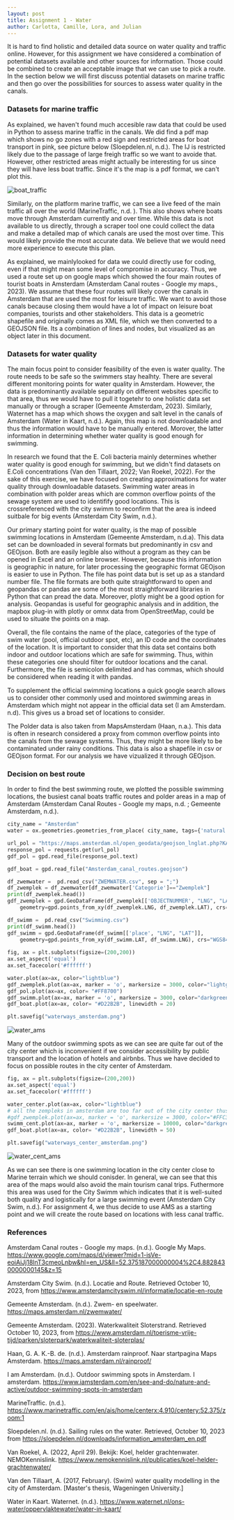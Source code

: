 ```yaml
---
layout: post
title: Assignment 1 - Water
author: Carlotta, Camille, Lora, and Julian
---
```


It is hard to find holistic and detailed data source on water quality and traffic online. However, for this assignment we have considered a combination of potential datasets available and other sources for information. Those could be combined to create an acceptable  image that we can use to pick a route. In the section below we will first discuss potential datasets on marine traffic and then go over the possibilities for sources to assess water quality in the canals. 

### Datasets for marine traffic 

As explained, we haven't found much accesible raw data that could be used in Python to assess marine traffic in the canals. We did find a pdf map which shows no go zones with a red sign and restricted areas for boat transport in pink, see picture below (Sloepdelen.nl, n.d.). The IJ is restricted likely due to the passage of large freigh traffic so we want to avoide that. However, other restricted areas might actually be interesting for us since they will have less boat traffic. Since it's the map is a pdf format, we can't plot this.

![boat_traffic](./traffic.png)

Similarly, on the platform marine traffic, we can see a live feed of the main traffic all over the world (MarineTraffic, n.d. ). This also shows where boats move through Amsterdam currently and over time. While this data is not available to us directly, through a scraper tool one could collect the data and make a detailed map of which canals are used the most over time. This would likely provide the most accurate data. We believe that we would need more experience to execute this plan. 

As explained, we mainlylooked for data we could directly use for coding, even if that might mean some level of compromise in accuracy. Thus, we used a route set up on google maps which showed the four main routes of tourist boats in Amsterdam (Amsterdam Canal routes - Google my maps., 2023). We assume that these four routes will likely cover the canals in Amsterdam that are used the most for leisure traffic. We want to avoid those canals because closing them would have a lot of impact on leisure boat companies, tourists and other stakeholders. This data is a geometric shapefile and originally comes as XML file, which we then converted to a GEOJSON file. Its a combination of lines and nodes, but visualized as an object later in this document.

### Datasets for water quality  

The main focus point to consider feasibility of the even is water quality. The route needs to be safe so the swimmers stay healhty. 
There are several different monitoring points for water quality in Amsterdam. However, the data is predominantly available separatly on different websites specific to that area, thus we would have to pull it togetehr to one holistic data set manually or through a scraper (Gemeente Amsterdam, 2023). Similarly, Waternet has a map which shows the oxygen and salt level in the canals of Amsterdam (Water in Kaart, n.d.). Again, this map is not downloadable and thus the information would have to be manually entered. Morover, the latter information in determining whether water quality is good enough for swimming.

In research we found that the E. Coli bacteria mainly determines whether water quality is good enough for swimming, but we didn't find datasets on E.Coli concentrations (Van den Tillaart, 2022; Van Roekel, 2022). For the sake of this exercise, we have focused on creating approximations for water quality through downloadable datasets. Swimming water areas in combination with polder areas which are common overflow points of the sewage system are used to identifify good locations. This is crossreferenced with the city swimm to reconfirm that the area is indeed suitbale for big events (Amsterdam City Swim, n.d.).

Our primary starting point for water quality, is the map of possible swimming locations in Amsterdam (Gemeente Amsterdam, n.d.a). This data set can be downloaded in several formats but predominantly in csv and GEOjson. Both are easily legible also without a program as they can be opened in Excel and an online browser. However, because this information is geographic in nature, for later processing the geographic format GEOjson is easier to use in Python. The file has point data but is set up as a standard number file. The file formats are both quite straightforward to open and geopandas or pandas are some of the most straightforward libraries in Python that can pread the data. Moreover, plotly might be a good option for analysis. Geopandas is useful for geographic analysis and in addition, the mapbox plug-in with plotly or omnx data from OpenStreetMap, could be used to situate the points on a map. 

Overall, the file contains the name of the place, categories of the type of swim water (pool, official outdoor spot, etc), an ID code and the coordinates of the location. It is important to consider that this data set contains both indoor and outdoor locations which are safe for swimming. Thus, within these categories one should filter for outdoor locations and the canal. Furthermore, the file is semicolon delimited and has commas, which should be considered when reading it with pandas.

To supplement the official swimming locations a quick google search allows us to consider other commonly used and mointored swimming areas in Amsterdam which might not appear in the official data set (I am Amsterdam. n.d). This gives us a broad set of locations to consider.

The Polder data is also taken from MapsAmsterdam (Haan, n.a.). This data is often in research considered a proxy from common overflow points into the canals from the sewage systems. Thus, they might be more likely to be contaminated under rainy conditions. This data is also a shapefile in csv or GEOjson format. For our analysis we have vizualized it through GEOjson.



### Decision on best route

In order to find the best swimming route, we plotted the possible swimming locations, the busiest canal boats traffic routes and polder areas in a map of Amsterdam (Amsterdam Canal Routes - Google my maps, n.d. ; Gemeente Amsterdam, n.d.). 
```python
city_name = "Amsterdam"
water = ox.geometries.geometries_from_place( city_name, tags={'natural' : 'water'})

url_pol = "https://maps.amsterdam.nl/open_geodata/geojson_lnglat.php?KAARTLAAG=RAINPROOF_POLDERRIOOL&THEMA=rainproof"
response_pol = requests.get(url_pol)
gdf_pol = gpd.read_file(response_pol.text)

gdf_boat = gpd.read_file("Amsterdam_canal_routes.geojson")

df_zwemwater =  pd.read_csv("ZWEMWATER.csv", sep = ";")
df_zwemplek = df_zwemwater[df_zwemwater['Categorie']=="Zwemplek"]
print(df_zwemplek.head())
gdf_zwemplek = gpd.GeoDataFrame(df_zwemplek[['OBJECTNUMMER', "LNG", "LAT", "Categorie"]],
    geometry=gpd.points_from_xy(df_zwemplek.LNG, df_zwemplek.LAT), crs="WGS84")

df_swimm =  pd.read_csv("Swimming.csv")
print(df_swimm.head())
gdf_swimm = gpd.GeoDataFrame(df_swimm[['place', "LNG", "LAT"]],
    geometry=gpd.points_from_xy(df_swimm.LAT, df_swimm.LNG), crs="WGS84")
      
fig, ax = plt.subplots(figsize=(200,200))
ax.set_aspect('equal')
ax.set_facecolor('#ffffff')

water.plot(ax=ax, color="lightblue")
gdf_zwemplek.plot(ax=ax, marker = 'o', markersize = 3000, color="lightgreen")
gdf_pol.plot(ax=ax, color= "#FF8700")
gdf_swimm.plot(ax=ax, marker = 'o', markersize = 3000, color="darkgreen")
gdf_boat.plot(ax=ax, color= "#D22B2B", linewidth = 20)

plt.savefig("waterways_amsterdam.png")
```
![water_ams](./waterways_amsterdam.png)

Many of the outdoor swimming spots as we can see are quite far out of the city center which is inconvenient if we consider accessibility by public transport and the location of hotels and airbnbs. Thus we have decided to focus on possible routes in the city center of Amsterdam.

```python
fig, ax = plt.subplots(figsize=(200,200))
ax.set_aspect('equal')
ax.set_facecolor('#ffffff')

water_center.plot(ax=ax, color="lightblue")
# all the zempleks in amsterdam are too far out of the city center thus to low connectivity
#gdf_zwemplek.plot(ax=ax, marker = 'o', markersize = 3000, color="#FFC300")
swimm_cent.plot(ax=ax, marker = 'o', markersize = 10000, color="darkgreen")
gdf_boat.plot(ax=ax, color= "#D22B2B", linewidth = 50)

plt.savefig("waterways_center_amsterdam.png")
```
![water_cent_ams](./waterways_center_amsterdam.png)

 As we can see there is one swimming location in the city center close to Marine terrain which we should conisder. In general, we can see that this area of the maps would also avoid the main tourism canal trips. Futhermore this area was used for the City Swimm which indicates that it is well-suited both quality and logistically for a large swimming event (Amsterdam City Swim, n.d.). For assignment 4, we thus decide to use AMS as a starting point and we will create the route based on locations with less canal traffic.

### References 

Amsterdam Canal routes - Google my maps. (n.d.). Google My Maps. https://www.google.com/maps/d/viewer?mid=1-isVe-eoiAiJj18lnT3cmeoLnbw&hl=en_US&ll=52.375187000000004%2C4.8828430000000145&z=15 

Amsterdam City Swim. (n.d.). Locatie and Route. Retrieved October 10, 2023, from https://www.amsterdamcityswim.nl/informatie/locatie-en-route

Gemeente Amsterdam. (n.d.). Zwem- en speelwater. https://maps.amsterdam.nl/zwemwater/ 

Gemeente Amsterdam. (2023). Waterkwaliteit Sloterstrand. Retrieved October 10, 2023, from  https://www.amsterdam.nl/toerisme-vrije-tijd/parken/sloterpark/waterkwaliteit-sloterplas/ 

Haan, G. A. K.-B. de. (n.d.). Amsterdam rainproof. Naar startpagina Maps Amsterdam. https://maps.amsterdam.nl/rainproof/ 

I am Amsterdam. (n.d.). Outdoor swimming spots in Amsterdam. I amsterdam. https://www.iamsterdam.com/en/see-and-do/nature-and-active/outdoor-swimming-spots-in-amsterdam 

MarineTraffic. (n.d.).  https://www.marinetraffic.com/en/ais/home/centerx:4.910/centery:52.375/zoom:1 

Sloepdelen.nl. (n.d.). Sailing rules on the water. Retrieved, October 10, 2023 from https://sloepdelen.nl/downloads/information_amsterdam_en.pdf 

Van Roekel, A. (2022, April 29). Bekijk: Koel, helder grachtenwater. NEMOKennislink. https://www.nemokennislink.nl/publicaties/koel-helder-grachtenwater/ 

Van den Tillaart, A. (2017, February). (Swim) water quality modelling in the city of Amsterdam. [Master's thesis, Wageningen University.] 

Water in Kaart. Waternet. (n.d.). https://www.waternet.nl/ons-water/oppervlaktewater/water-in-kaart/ 